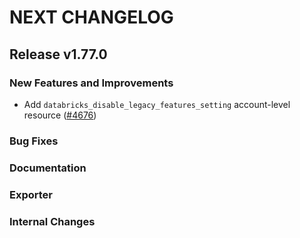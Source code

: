 # NEXT CHANGELOG

## Release v1.77.0

### New Features and Improvements

 * Add `databricks_disable_legacy_features_setting` account-level resource ([#4676](https://github.com/databricks/terraform-provider-databricks/pull/4676))

### Bug Fixes

### Documentation

### Exporter

### Internal Changes
